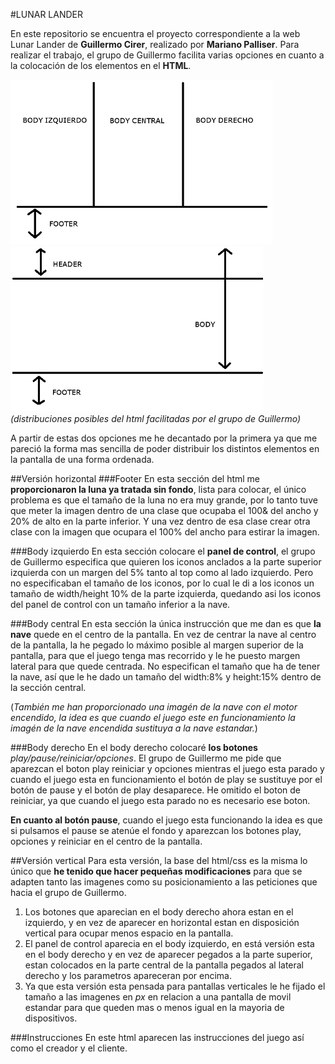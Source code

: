 #LUNAR LANDER


En este repositorio se encuentra el proyecto correspondiente a la web Lunar Lander de __Guillermo Cirer__, realizado por __Mariano Palliser__.
Para realizar el trabajo, el grupo de Guillermo facilita varias opciones en cuanto a la colocación de los elementos en el __HTML__.

![alt tag](https://github.com/mpalliser/LLM-Class/blob/Lunar-Lander/LunarLander/img/imgmd/fondo1.png)
![alt tag](https://github.com/mpalliser/LLM-Class/blob/Lunar-Lander/LunarLander/img/imgmd/fondo2.png)
_(distribuciones posibles del html facilitadas por el grupo de Guillermo)_

A partir de estas dos opciones me he decantado por la primera ya que me pareció la forma mas sencilla de poder distribuir los distintos elementos en la pantalla de una forma ordenada.

##Versión horizontal
###Footer
En esta sección del html me __proporcionaron la luna ya tratada sin fondo__, lista para colocar, el único problema es que el tamaño de la luna no era muy grande, por lo tanto tuve que meter la imagen dentro de una clase que ocupaba el 100& del ancho y 20% de alto en la parte inferior. Y una vez dentro de esa clase crear otra clase con la imagen que ocupara el 100% del ancho para estirar la imagen.

###Body izquierdo
En esta sección colocare el __panel de control__, el grupo de Guillermo especifica que quieren los iconos anclados a la parte superior izquierda con un margen del 5% tanto al top como al lado izquierdo. Pero no especificaban el tamaño de los iconos, por lo cual le di a los iconos un tamaño de width/height 10% de la parte izquierda, quedando asi los iconos del panel de control con un tamaño inferior a la nave.

###Body central
En esta sección la única instrucción que me dan es que __la nave__ quede en el centro de la pantalla. En vez de centrar la nave al centro de la pantalla, la he pegado lo máximo posible al margen superior de la pantalla, para que el juego tenga mas recorrido y le he puesto margen lateral para que quede centrada. No especifican el tamaño que ha de tener la nave, así que le he dado un tamaño del width:8% y height:15% dentro de la sección central.

(_También me han proporcionado una imagén de la nave con el motor encendido, la idea es que cuando el juego este en funcionamiento la imagén de la nave encendida sustituya a la nave estandar._)

###Body derecho
En el body derecho colocaré __los botones__ _play/pause/reiniciar/opciones_. El grupo de Guillermo me pide que aparezcan el boton play reiniciar y opciones mientras el juego esta parado y cuando el juego esta en funcionamiento el botón de play se sustituye por el botón de pause y el botón de play desaparece.
He omitido el boton de reiniciar, ya que cuando el juego esta parado no es necesario ese boton.

__En cuanto al botón pause__, cuando el juego esta funcionando la idea es que si pulsamos el pause se atenúe el fondo y aparezcan los botones play, opciones y reiniciar en el centro de la pantalla.



##Versión vertical
Para esta versión, la base del html/css es la misma lo único que __he tenido que hacer pequeñas modificaciones__ para que se adapten tanto las imagenes como su posicionamiento a las peticiones que hacia el grupo de Guillermo.

1. Los botones que aparecian en el body derecho ahora estan en el izquierdo, y en vez de aparecer en horizontal estan en disposición vertical para ocupar menos espacio en la pantalla.
2. El panel de control aparecia en el body izquierdo, en está versión esta en el body derecho y en vez de aparecer pegados a la parte superior, estan colocados en la parte central de la pantalla pegados al lateral derecho y los parametros apareceran por encima.
3. Ya que esta versión esta pensada para pantallas verticales le he fijado el tamaño a las imagenes en _px_ en relacion a una pantalla de movil estandar para que queden mas o menos igual en la mayoria de dispositivos.


###Instrucciones
En este html aparecen las instrucciones del juego así como el creador y el cliente.
